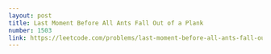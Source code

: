 ```yaml
---
layout: post
title: Last Moment Before All Ants Fall Out of a Plank
number: 1503
link: https://leetcode.com/problems/last-moment-before-all-ants-fall-out-of-a-plank
---
```

